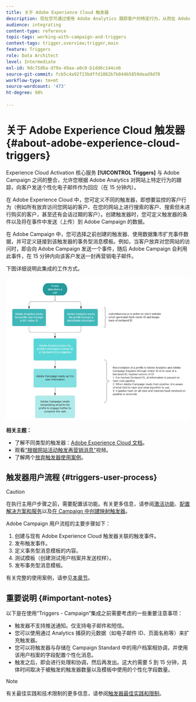 ```yaml
---
title: 关于 Adobe Experience Cloud 触发器
description: 现在您可通过使用 Adobe Analytics 跟踪客户的特定行为，从而在 Adobe Campaign 中向客户发送个性化电子邮件。
audience: integrating
content-type: reference
topic-tags: working-with-campaign-and-triggers
context-tags: trigger,overview;trigger,main
feature: Triggers
role: Data Architect
level: Intermediate
exl-id: 9dc75d6a-d79a-49aa-a0c0-b1dd6c144ce6
source-git-commit: fcb5c4a92f23bdffd1082b7b044b5859dead9d70
workflow-type: tm+mt
source-wordcount: '473'
ht-degree: 98%

---
```


# 关于 Adobe Experience Cloud 触发器{#about-adobe-experience-cloud-triggers}

Experience Cloud Activation 核心服务 **[!UICONTROL Triggers]** 与 Adobe Campaign 之间的整合，允许您根据 Adobe Analytics 对网站上特定行为的跟踪，向客户发送个性化电子邮件作为回应（在 15 分钟内）。

在 Adobe Experience Cloud 中，您可定义不同的触发器，即想要监控的客户行为（例如所有放弃访问您网站的客户、在您的网站上进行搜索的客户、搜索但未进行购买的客户，甚至还有会话过期的客户）。创建触发器时，您可定义触发器的条件以及将在事件中发送（上传）到 Adobe Campaign 的数据。

在 Adobe Campaign 中，您可选择之前创建的触发器、使用数据集市扩充事件数据，并可定义链接到该触发器的事务型消息模板。例如，当客户放弃对您网站的访问时，即会向 Adobe Campaign 发送一个事件，随后 Adobe Campaign 会利用此事件，在 15 分钟内向该客户发送一封再营销电子邮件。

下图详细说明此集成的工作方式。

![](assets/triggers_diagram.png)

**相关主题：**

* 了解不同类型的触发器：[Adobe Experience Cloud 文档](https://experienceleague.adobe.com/docs/core-services/interface/activation/triggers.html)。
* 观看[“根据网站活动触发再营销消息”](https://helpx.adobe.com/cn/marketing-cloud/how-to/email-marketing.html#step-two)视频。
* 了解两个[放弃触发器使用案例](../../integrating/using/abandonment-triggers-use-cases.md)。

## 触发器用户流程 {#triggers-user-process}

>[!CAUTION]
>
>在执行主用户步骤之前，需要配置该功能。有关更多信息，请参阅[激活功能](../../integrating/using/configuring-triggers-in-experience-cloud.md#activating-the-functionality)、[配置解决方案和服务](../../integrating/using/configuring-triggers-in-experience-cloud.md#configuring-solutions-and-services)以及[在 Campaign 中创建映射触发器](../../integrating/using/using-triggers-in-campaign.md#creating-a-mapped-trigger-in-campaign)。

Adobe Campaign 用户流程的主要步骤如下：

1. 创建与现有 Adobe Experience Cloud 触发器关联的触发事件。
1. 发布触发事件。
1. 定义事务型消息模板的内容。
1. 测试模板（创建测试用户档案并发送校样）。
1. 发布事务型消息模板。

有关完整的使用案例，请参见[本章节](../../integrating/using/abandonment-triggers-use-cases.md)。

## 重要说明 {#important-notes}

以下是在使用“Triggers - Campaign”集成之前需要考虑的一些重要注意事项：

* 触发器不支持推送通知。仅支持电子邮件和短信。
* 您可以使用通过 Analytics 捕获的元数据（如电子邮件 ID、页面名称等）来扩充触发器。
* 您可以将触发器与存储在 Campaign Standard 中的用户档案相协调，并使用该用户档案的字段配置个性化消息。
* 触发之后，即会进行处理和协调，然后再发出。这大约需要 5 到 15 分钟，具体时间取决于被触发的触发器数量以及模板中使用的个性化字段数量。

>[!NOTE]
>
>有关最佳实践和技术限制的更多信息，请参阅[触发器最佳实践和限制](../../integrating/using/configuring-triggers-in-experience-cloud.md#triggers-best-practices-and-limitations)。
